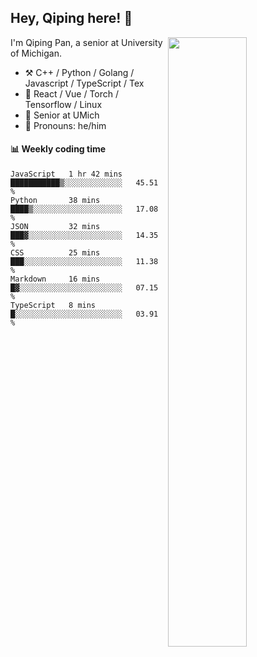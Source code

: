 

## Hey, Qiping here! :wave:

[<img align="right" width="50%" src="https://github-readme-stats.vercel.app/api?username=ppppqp&theme=dark&show_icons=true">](https://metrics.lecoq.io/ppppqp?template=classic)


I'm Qiping Pan, a senior at University of Michigan.

-   :hammer_and_pick: C++ / Python / Golang / Javascript / TypeScript / Tex
-   :pencil: React / Vue / Torch / Tensorflow / Linux 
-   :seedling: Senior at UMich
-   :man: Pronouns: he/him



#### :bar_chart: Weekly coding time

<!--START_SECTION:waka-->

```text
JavaScript   1 hr 42 mins    ███████████▒░░░░░░░░░░░░░   45.51 %
Python       38 mins         ████▒░░░░░░░░░░░░░░░░░░░░   17.08 %
JSON         32 mins         ███▓░░░░░░░░░░░░░░░░░░░░░   14.35 %
CSS          25 mins         ███░░░░░░░░░░░░░░░░░░░░░░   11.38 %
Markdown     16 mins         █▓░░░░░░░░░░░░░░░░░░░░░░░   07.15 %
TypeScript   8 mins          █░░░░░░░░░░░░░░░░░░░░░░░░   03.91 %
```

<!--END_SECTION:waka-->
